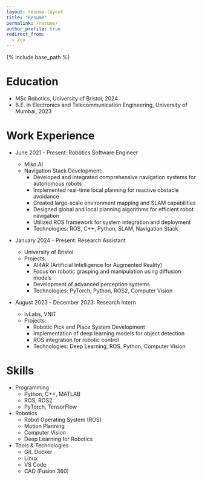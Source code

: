 ```yaml
---
layout: resume-layout
title: "Resume"
permalink: /resume/
author_profile: true
redirect_from:
  - /cv
---
```


{% include base_path %}

Education
======
* MSc Robotics, University of Bristol, 2024
* B.E. in Electronics and Telecommunication Engineering, University of Mumbai, 2023

Work Experience
======
* June 2021 - Present: Robotics Software Engineer
  * Miko.AI
  * Navigation Stack Development:
    * Developed and integrated comprehensive navigation systems for autonomous robots
    * Implemented real-time local planning for reactive obstacle avoidance
    * Created large-scale environment mapping and SLAM capabilities
    * Designed global and local planning algorithms for efficient robot navigation
    * Utilized ROS framework for system integration and deployment
    * Technologies: ROS, C++, Python, SLAM, Navigation Stack

* January 2024 - Present: Research Assistant
  * University of Bristol
  * Projects:
    * AI4AR (Artificial Intelligence for Augmented Reality)
    * Focus on robotic grasping and manipulation using diffusion models
    * Development of advanced perception systems
    * Technologies: PyTorch, Python, ROS2, Computer Vision

* August 2023 - December 2023: Research Intern
  * IvLabs, VNIT
  * Projects:
    * Robotic Pick and Place System Development
    * Implementation of deep learning models for object detection
    * ROS integration for robotic control
    * Technologies: Deep Learning, ROS, Python, Computer Vision

Skills
======
* Programming
  * Python, C++, MATLAB
  * ROS, ROS2
  * PyTorch, TensorFlow
* Robotics
  * Robot Operating System (ROS)
  * Motion Planning
  * Computer Vision
  * Deep Learning for Robotics
* Tools & Technologies
  * Git, Docker
  * Linux
  * VS Code
  * CAD (Fusion 360)
